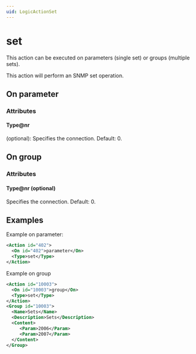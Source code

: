 ```yaml
---
uid: LogicActionSet
---
```


# set

This action can be executed on parameters (single set) or groups (multiple sets).

This action will perform an SNMP set operation.

## On parameter

### Attributes

#### Type@nr

(optional): Specifies the connection. Default: 0.

## On group

### Attributes

#### Type@nr (optional)

Specifies the connection. Default: 0.

## Examples

Example on parameter:

```xml
<Action id="402">
  <On id="402">parameter</On>
  <Type>set</Type>
</Action>
```

Example on group

```xml
<Action id="10003">
  <On id="10003">group</On>
  <Type>set</Type>
</Action>
<Group id="10003">
  <Name>Sets</Name>
  <Description>Sets</Description>
  <Content>
     <Param>2006</Param>
     <Param>2007</Param>
  </Content>
</Group>
```
